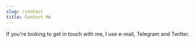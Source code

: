 ```yaml
---
slug: /contact
title: Contact Me
---
```

I﻿f you're looking to get in touch with me, I use e-mail, Telegram and Twitter.